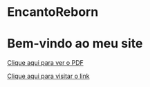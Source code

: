 # EncantoReborn
<!DOCTYPE html>
<html>
<head>
  <title>Meu Site</title>
</head>
<body>
  <h1>Bem-vindo ao meu site</h1>
  <p><a href="meuarquivo.pdf" target="_blank">Clique aqui para ver o PDF</a></p>
  <p><a href="https://seulink.com" target="_blank">Clique aqui para visitar o link</a></p>
</body>
</html>
